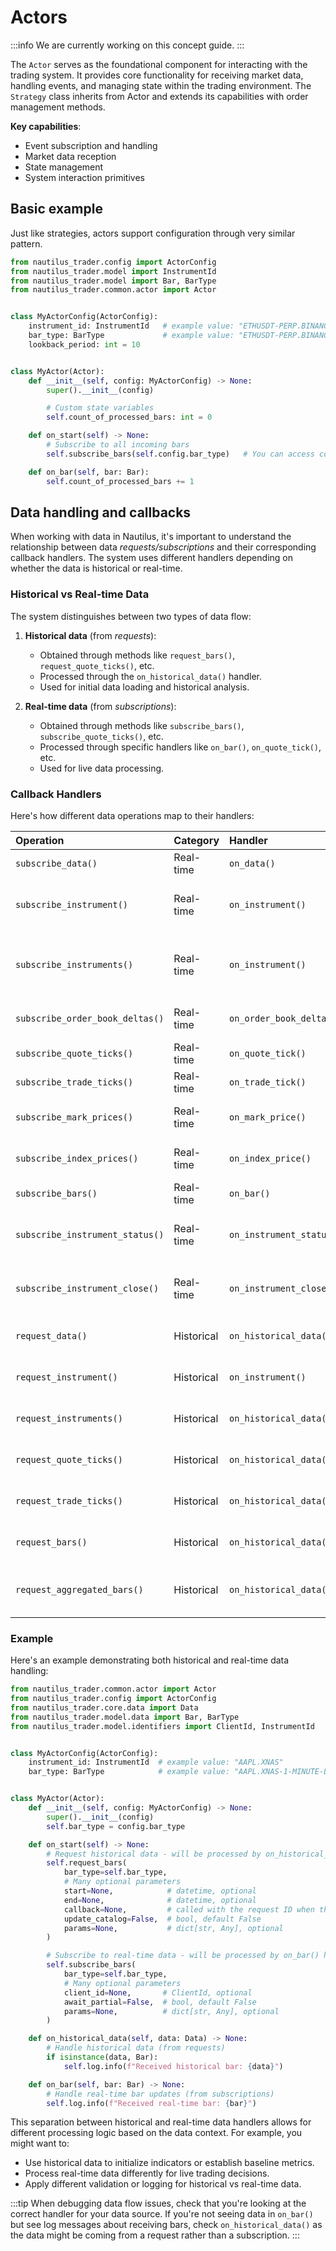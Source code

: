 # Actors

:::info
We are currently working on this concept guide.
:::

The `Actor` serves as the foundational component for interacting with the trading system.
It provides core functionality for receiving market data, handling events, and managing state within
the trading environment. The `Strategy` class inherits from Actor and extends its capabilities with
order management methods.

**Key capabilities**:

- Event subscription and handling
- Market data reception
- State management
- System interaction primitives

## Basic example

Just like strategies, actors support configuration through very similar pattern.

```python
from nautilus_trader.config import ActorConfig
from nautilus_trader.model import InstrumentId
from nautilus_trader.model import Bar, BarType
from nautilus_trader.common.actor import Actor


class MyActorConfig(ActorConfig):
    instrument_id: InstrumentId   # example value: "ETHUSDT-PERP.BINANCE"
    bar_type: BarType             # example value: "ETHUSDT-PERP.BINANCE-15-MINUTE[LAST]-INTERNAL"
    lookback_period: int = 10


class MyActor(Actor):
    def __init__(self, config: MyActorConfig) -> None:
        super().__init__(config)

        # Custom state variables
        self.count_of_processed_bars: int = 0

    def on_start(self) -> None:
        # Subscribe to all incoming bars
        self.subscribe_bars(self.config.bar_type)   # You can access configuration directly via `self.config`

    def on_bar(self, bar: Bar):
        self.count_of_processed_bars += 1
```

## Data handling and callbacks

When working with data in Nautilus, it's important to understand the relationship between data
*requests/subscriptions* and their corresponding callback handlers. The system uses different handlers
depending on whether the data is historical or real-time.

### Historical vs Real-time Data

The system distinguishes between two types of data flow:

1. **Historical data** (from *requests*):
   - Obtained through methods like `request_bars()`, `request_quote_ticks()`, etc.
   - Processed through the `on_historical_data()` handler.
   - Used for initial data loading and historical analysis.

2. **Real-time data** (from *subscriptions*):
   - Obtained through methods like `subscribe_bars()`, `subscribe_quote_ticks()`, etc.
   - Processed through specific handlers like `on_bar()`, `on_quote_tick()`, etc.
   - Used for live data processing.

### Callback Handlers

Here's how different data operations map to their handlers:

| Operation                       | Category         | Handler                  | Purpose |
|:--------------------------------|:-----------------|:-------------------------|:--------|
| `subscribe_data()`              | Real-time&nbsp;  | `on_data()`              | Live data updates |
| `subscribe_instrument()`        | Real-time&nbsp;  | `on_instrument()`        | Live instrument definition updates |
| `subscribe_instruments()`       | Real-time&nbsp;  | `on_instrument()`        | Live instrument definition updates (for venue) |
| `subscribe_order_book_deltas()` | Real-time&nbsp;  | `on_order_book_deltas()` | Live order book updates |
| `subscribe_quote_ticks()`       | Real-time&nbsp;  | `on_quote_tick()`        | Live quote updates |
| `subscribe_trade_ticks()`       | Real-time&nbsp;  | `on_trade_tick()`        | Live trade updates |
| `subscribe_mark_prices()`       | Real-time&nbsp;  | `on_mark_price()`        | Live mark price updates |
| `subscribe_index_prices()`      | Real-time&nbsp;  | `on_index_price()`       | Live index price updates |
| `subscribe_bars()`              | Real-time&nbsp;  | `on_bar()`               | Live bar updates |
| `subscribe_instrument_status()` | Real-time&nbsp;  | `on_instrument_status()` | Live instrument status updates |
| `subscribe_instrument_close()`  | Real-time&nbsp;  | `on_instrument_close()`  | Live instrument close updates |
| `request_data()`                | Historical       | `on_historical_data()`   | Historical data processing |
| `request_instrument()`          | Historical       | `on_instrument()`        | Instrument definition updates |
| `request_instruments()`         | Historical       | `on_historical_data()`   | Instrument definition updates |
| `request_quote_ticks()`         | Historical       | `on_historical_data()`   | Historical quotes processing |
| `request_trade_ticks()`         | Historical       | `on_historical_data()`   | Historical trades processing |
| `request_bars()`                | Historical       | `on_historical_data()`   | Historical bars processing |
| `request_aggregated_bars()`     | Historical       | `on_historical_data()`   | Historical aggregated bars (on-the-fly) |

### Example

Here's an example demonstrating both historical and real-time data handling:

```python
from nautilus_trader.common.actor import Actor
from nautilus_trader.config import ActorConfig
from nautilus_trader.core.data import Data
from nautilus_trader.model.data import Bar, BarType
from nautilus_trader.model.identifiers import ClientId, InstrumentId


class MyActorConfig(ActorConfig):
    instrument_id: InstrumentId  # example value: "AAPL.XNAS"
    bar_type: BarType            # example value: "AAPL.XNAS-1-MINUTE-LAST-EXTERNAL"


class MyActor(Actor):
    def __init__(self, config: MyActorConfig) -> None:
        super().__init__(config)
        self.bar_type = config.bar_type

    def on_start(self) -> None:
        # Request historical data - will be processed by on_historical_data() handler
        self.request_bars(
            bar_type=self.bar_type,
            # Many optional parameters
            start=None,            # datetime, optional
            end=None,              # datetime, optional
            callback=None,         # called with the request ID when the response has completed
            update_catalog=False,  # bool, default False
            params=None,           # dict[str, Any], optional
        )

        # Subscribe to real-time data - will be processed by on_bar() handler
        self.subscribe_bars(
            bar_type=self.bar_type,
            # Many optional parameters
            client_id=None,       # ClientId, optional
            await_partial=False,  # bool, default False
            params=None,          # dict[str, Any], optional
        )

    def on_historical_data(self, data: Data) -> None:
        # Handle historical data (from requests)
        if isinstance(data, Bar):
            self.log.info(f"Received historical bar: {data}")

    def on_bar(self, bar: Bar) -> None:
        # Handle real-time bar updates (from subscriptions)
        self.log.info(f"Received real-time bar: {bar}")
```

This separation between historical and real-time data handlers allows for different processing logic
based on the data context. For example, you might want to:

- Use historical data to initialize indicators or establish baseline metrics.
- Process real-time data differently for live trading decisions.
- Apply different validation or logging for historical vs real-time data.

:::tip
When debugging data flow issues, check that you're looking at the correct handler for your data source.
If you're not seeing data in `on_bar()` but see log messages about receiving bars, check `on_historical_data()`
as the data might be coming from a request rather than a subscription.
:::
